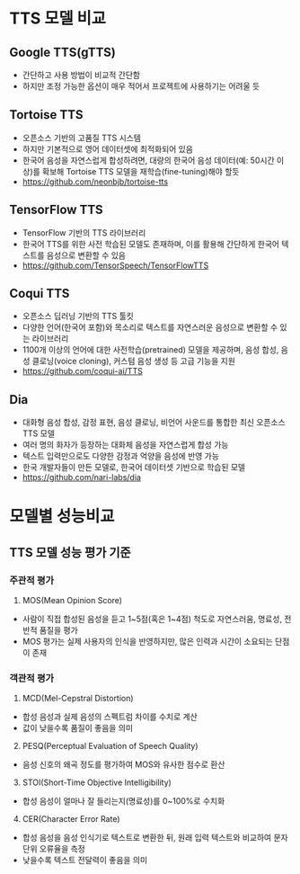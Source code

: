 # TTS 모델 비교
## Google TTS(gTTS)
- 간단하고 사용 방법이 비교적 간단함
- 하지만 조정 가능한 옵션이 매우 적어서 프로젝트에 사용하기는 어려울 듯
## Tortoise TTS
- 오픈소스 기반의 고품질 TTS 시스템
- 하지만 기본적으로 영어 데이터셋에 최적화되어 있음
- 한국어 음성을 자연스럽게 합성하려면, 대량의 한국어 음성 데이터(예: 50시간 이상)를 확보해 Tortoise TTS 모델을 재학습(fine-tuning)해야 할듯
- https://github.com/neonbjb/tortoise-tts
## TensorFlow TTS
- TensorFlow 기반의 TTS 라이브러리
- 한국어 TTS를 위한 사전 학습된 모델도 존재하며, 이를 활용해 간단하게 한국어 텍스트를 음성으로 변환할 수 있음
- https://github.com/TensorSpeech/TensorFlowTTS
## Coqui TTS
- 오픈소스 딥러닝 기반의 TTS 툴킷
- 다양한 언어(한국어 포함)와 목소리로 텍스트를 자연스러운 음성으로 변환할 수 있는 라이브러리
- 1100개 이상의 언어에 대한 사전학습(pretrained) 모델을 제공하며, 음성 합성, 음성 클로닝(voice cloning), 커스텀 음성 생성 등 고급 기능을 지원
- https://github.com/coqui-ai/TTS
## Dia
- 대화형 음성 합성, 감정 표현, 음성 클로닝, 비언어 사운드를 통합한 최신 오픈소스 TTS 모델
- 여러 명의 화자가 등장하는 대화체 음성을 자연스럽게 합성 가능
- 텍스트 입력만으로도 다양한 감정과 억양을 음성에 반영 가능
- 한국 개발자들이 만든 모델로, 한국어 데이터셋 기반으로 학습된 모델
- https://github.com/nari-labs/dia
# 모델별 성능비교
## TTS 모델 성능 평가 기준
### 주관적 평가
1. MOS(Mean Opinion Score)
- 사람이 직접 합성된 음성을 듣고 1~5점(혹은 1~4점) 척도로 자연스러움, 명료성, 전반적 품질을 평가
- MOS 평가는 실제 사용자의 인식을 반영하지만, 많은 인력과 시간이 소요되는 단점이 존재
### 객관적 평가
1. MCD(Mel-Cepstral Distortion)
- 합성 음성과 실제 음성의 스펙트럼 차이를 수치로 계산
- 값이 낮을수록 품질이 좋음을 의미
2. PESQ(Perceptual Evaluation of Speech Quality)
- 음성 신호의 왜곡 정도를 평가하여 MOS와 유사한 점수로 환산
3. STOI(Short-Time Objective Intelligibility)
- 합성 음성이 얼마나 잘 들리는지(명료성)를 0~100%로 수치화
4. CER(Character Error Rate)
- 합성 음성을 음성 인식기로 텍스트로 변환한 뒤, 원래 입력 텍스트와 비교하여 문자 단위 오류율을 측정
- 낮을수록 텍스트 전달력이 좋음을 의미
